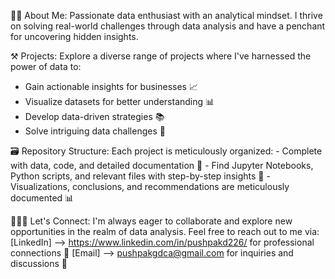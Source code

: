👦🏻 About Me: Passionate data enthusiast with an analytical mindset. I thrive on solving real-world challenges through data analysis and have a penchant for uncovering hidden insights.

⚒️ Projects: Explore a diverse range of projects where I've harnessed the power of data to:
   - Gain actionable insights for businesses 📈
   - Visualize datasets for better understanding 📊
   - Develop data-driven strategies 📚
   - Solve intriguing data challenges 🧩

🗃️ Repository Structure: Each project is meticulously organized:
    - Complete with data, code, and detailed documentation 📄
    - Find Jupyter Notebooks, Python scripts, and relevant files with step-by-step insights 🐍
    - Visualizations, conclusions, and recommendations are meticulously documented 📊
        
👨🏻‍💻 Let's Connect: I'm always eager to collaborate and explore new opportunities in the realm of data analysis. Feel free to reach out to me via:
    [LinkedIn] --> https://www.linkedin.com/in/pushpakd226/ for professional connections 🤝
    [Email] --> pushpakgdca@gmail.com for inquiries and discussions 📧
